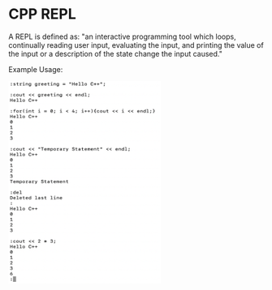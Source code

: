 # CPP REPL
A REPL is defined as: "an interactive programming tool which loops, continually reading user input, evaluating the input, and printing the value of the input or a description of the state change the input caused."

Example Usage:

<img src="Screenshot/Screenshot.png" alt="drawing" width="300" height="400"/>
